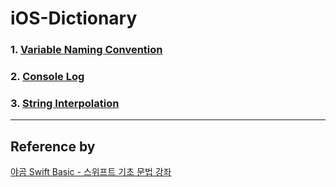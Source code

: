 # iOS-Dictionary
### 1. [Variable Naming Convention]()
### 2. [Console Log]()
### 3. [String Interpolation]()

---
## Reference by<br>
[야곰 Swift Basic - 스위프트 기초 문법 강좌](https://youtube.com/playlist?list=PLz8NH7YHUj_ZmlgcSETF51Z9GSSU6Uioy)
